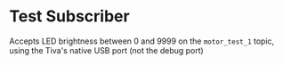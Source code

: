 # Test Subscriber

Accepts LED brightness between 0 and 9999 on the `motor_test_1` topic, using the Tiva's native USB port (not the debug port)
